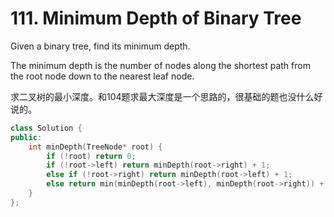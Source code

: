 # 111. Minimum Depth of Binary Tree

Given a binary tree, find its minimum depth.

The minimum depth is the number of nodes along the shortest path from the root node down to the nearest leaf node.

求二叉树的最小深度。和104题求最大深度是一个思路的，很基础的题也没什么好说的。

```cpp
class Solution {
public:
    int minDepth(TreeNode* root) {
        if (!root) return 0;
        if (!root->left) return minDepth(root->right) + 1;
        else if (!root->right) return minDepth(root->left) + 1;
        else return min(minDepth(root->left), minDepth(root->right)) + 1;
    }
};
```
